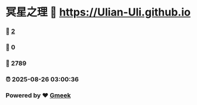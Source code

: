 # 冥星之理 :link: https://Ulian-Uli.github.io 
### :page_facing_up: [2](https://Ulian-Uli.github.io/tag.html) 
### :speech_balloon: 0 
### :hibiscus: 2789 
### :alarm_clock: 2025-08-26 03:00:36 
### Powered by :heart: [Gmeek](https://github.com/Meekdai/Gmeek)
